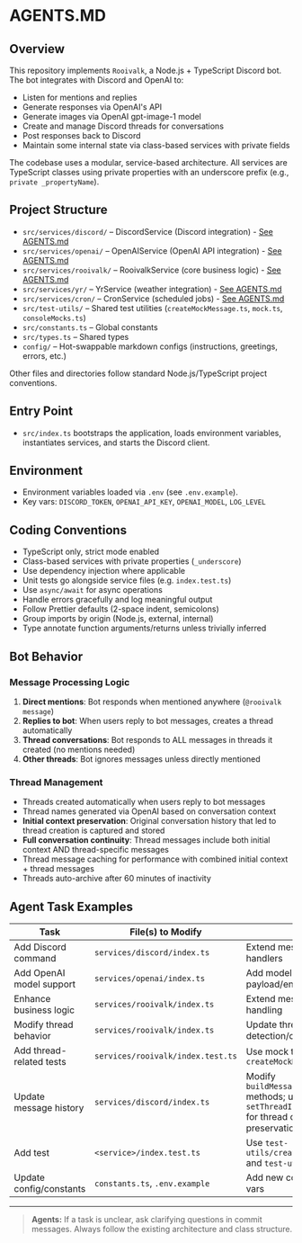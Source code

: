 # AGENTS.MD

## Overview

This repository implements `Rooivalk`, a Node.js + TypeScript Discord bot. The bot integrates with Discord and OpenAI to:

- Listen for mentions and replies
- Generate responses via OpenAI's API
- Generate images via OpenAI gpt-image-1 model
- Create and manage Discord threads for conversations
- Post responses back to Discord
- Maintain some internal state via class-based services with private fields

The codebase uses a modular, service-based architecture. All services are TypeScript classes using private properties with an underscore prefix (e.g., `private _propertyName`).

## Project Structure

- `src/services/discord/` – DiscordService (Discord integration) - [See AGENTS.md](src/services/discord/AGENTS.md)
- `src/services/openai/` – OpenAIService (OpenAI API integration) - [See AGENTS.md](src/services/openai/AGENTS.md)
- `src/services/rooivalk/` – RooivalkService (core business logic) - [See AGENTS.md](src/services/rooivalk/AGENTS.md)
- `src/services/yr/` – YrService (weather integration) - [See AGENTS.md](src/services/yr/AGENTS.md)
- `src/services/cron/` – CronService (scheduled jobs) - [See AGENTS.md](src/services/cron/AGENTS.md)
- `src/test-utils/` – Shared test utilities (`createMockMessage.ts`, `mock.ts`, `consoleMocks.ts`)
- `src/constants.ts` – Global constants
- `src/types.ts` – Shared types
- `config/` – Hot-swappable markdown configs (instructions, greetings, errors, etc.)

Other files and directories follow standard Node.js/TypeScript project conventions.

## Entry Point

- `src/index.ts` bootstraps the application, loads environment variables, instantiates services, and starts the Discord client.

## Environment

- Environment variables loaded via `.env` (see `.env.example`).
- Key vars: `DISCORD_TOKEN`, `OPENAI_API_KEY`, `OPENAI_MODEL`, `LOG_LEVEL`

## Coding Conventions

- TypeScript only, strict mode enabled
- Class-based services with private properties (`_underscore`)
- Use dependency injection where applicable
- Unit tests go alongside service files (e.g. `index.test.ts`)
- Use `async/await` for async operations
- Handle errors gracefully and log meaningful output
- Follow Prettier defaults (2-space indent, semicolons)
- Group imports by origin (Node.js, external, internal)
- Type annotate function arguments/returns unless trivially inferred

## Bot Behavior

### Message Processing Logic
1. **Direct mentions**: Bot responds when mentioned anywhere (`@rooivalk message`)
2. **Replies to bot**: When users reply to bot messages, creates a thread automatically
3. **Thread conversations**: Bot responds to ALL messages in threads it created (no mentions needed)
4. **Other threads**: Bot ignores messages unless directly mentioned

### Thread Management
- Threads created automatically when users reply to bot messages
- Thread names generated via OpenAI based on conversation context
- **Initial context preservation**: Original conversation history that led to thread creation is captured and stored
- **Full conversation continuity**: Thread messages include both initial context AND thread-specific messages
- Thread message caching for performance with combined initial context + thread messages
- Threads auto-archive after 60 minutes of inactivity

## Agent Task Examples

| Task                         | File(s) to Modify                        | Notes                                       |
|------------------------------|------------------------------------------|---------------------------------------------|
| Add Discord command          | `services/discord/index.ts`              | Extend message/interaction handlers         |
| Add OpenAI model support     | `services/openai/index.ts`               | Add model ID, update API payload/env vars   |
| Enhance business logic       | `services/rooivalk/index.ts`             | Extend message/state handling               |
| Modify thread behavior       | `services/rooivalk/index.ts`             | Update thread detection/creation logic      |
| Add thread-related tests     | `services/rooivalk/index.test.ts`        | Use mock threads with `createMockMessage`   |
| Update message history       | `services/discord/index.ts`              | Modify `buildMessageChainFrom*` methods; use `setThreadInitialContext()` for thread context preservation |
| Add test                     | `<service>/index.test.ts`                | Use `test-utils/createMockMessage.ts` and `test-utils/mock.ts` |
| Update config/constants      | `constants.ts`, `.env.example`           | Add new constants or env vars               |

---

> **Agents:** If a task is unclear, ask clarifying questions in commit messages. Always follow the existing architecture and class structure.
